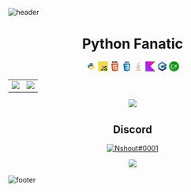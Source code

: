 ![header](https://cdn.discordapp.com/attachments/983088901906382868/1003956858987487283/header.png?size=4096)

<h1 align="center">Python Fanatic</h2
 </h1>
 
  <p align="center">
    <code><img height="20" src="https://raw.githubusercontent.com/github/explore/80688e429a7d4ef2fca1e82350fe8e3517d3494d/topics/python/python.png"></code>
    <code><img height="20" src="https://raw.githubusercontent.com/github/explore/80688e429a7d4ef2fca1e82350fe8e3517d3494d/topics/javascript/javascript.png"></code>
    <code><img height="20" src="https://raw.githubusercontent.com/github/explore/80688e429a7d4ef2fca1e82350fe8e3517d3494d/topics/html/html.png"></code>
    <code><img height="20" src="https://raw.githubusercontent.com/github/explore/80688e429a7d4ef2fca1e82350fe8e3517d3494d/topics/css/css.png"></code>
    <code><img height="20" src="https://raw.githubusercontent.com/github/explore/80688e429a7d4ef2fca1e82350fe8e3517d3494d/topics/java/java.png"></code>
    <code><img height="20" src="https://raw.githubusercontent.com/github/explore/80688e429a7d4ef2fca1e82350fe8e3517d3494d/topics/kotlin/kotlin.png"></code>
    <code><img height="20" src="https://raw.githubusercontent.com/github/explore/80688e429a7d4ef2fca1e82350fe8e3517d3494d/topics/cpp/cpp.png"></code>
    <code><img height="20" src="https://raw.githubusercontent.com/github/explore/80688e429a7d4ef2fca1e82350fe8e3517d3494d/topics/csharp/csharp.png"></code>
  </p>


<p align="center">
<table>
  <tr>
    <td align="center" style="padding=0;width=50%;">
      <img src="https://github-readme-stats.vercel.app/api/?username=nshout&title_color=ffffff&text_color=C7C7C7&show_icons=true&bg_color=00000000&hide_border=true&icon_color=ffffff&hide_title=true&count_private=true" />
    </td>
    <td align="center" style="padding=0;width=50%;">
      <img src="https://github-readme-stats.vercel.app/api/wakatime/?username=Nshout&title_color=ffffff&text_color=C7C7C7&layout=compact&show_icons=true&bg_color=00000000&hide_border=true&icon_color=00000000&count_private=true" />
    </td>
  </tr>
</table>
</p>

<div align="center">
  <img src="https://github-profile-trophy.vercel.app/?username=Nshout&theme=onestar&no-bg=true&column=7&no-frame=true&margin-w=11">
</div>

<h2 align="center">Discord</h2>
<a href="https://github.com/Nshout">
  <p align="center">
    <img src="https://discord.c99.nl/widget/theme-3/406907871998246924.png" alt="Nshout#0001">
  </p>
</a>

<p align="center">
    <img src="https://komarev.com/ghpvc/?username=Nshout&color=blueviolet&style=for-the-badge"/>
  </p>

![footer](https://cdn.discordapp.com/attachments/983088901906382868/1003956858689695784/footer.png?size=4096)
